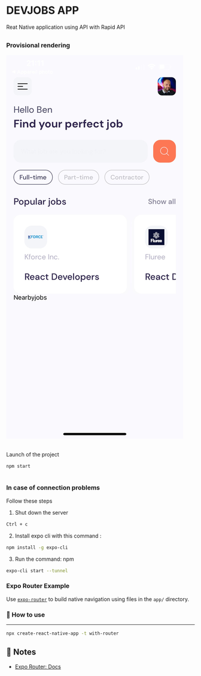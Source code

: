 # **DEVJOBS APP**

Reat Native application using API with Rapid API

<div style="margin-top: 30px;"></div>

### **Provisional rendering**

<div style="margin-top: 15px;"></div>

<img src="assets/images/readme-image.jpg" />

<div style="margin-top: 30px;"></div>

Launch of the project

```sh
npm start
```

#

<div style="margin-top: 30px;"></div>

### **In case of connection problems**

Follow these steps

1. Shut down the server

```sh
Ctrl + c
```

2. Install expo cli with this command :

```sh
npm install -g expo-cli
```

3. Run the command: npm

```sh
expo-cli start --tunnel
```

### Expo Router Example

Use [`expo-router`](https://expo.github.io/router) to build native navigation using files in the `app/` directory.

### 🚀 How to use

---

```sh
npx create-react-native-app -t with-router
```

## 📝 Notes

- [Expo Router: Docs](https://expo.github.io/router)
